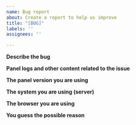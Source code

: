 ```yaml
---
name: Bug report
about: Create a report to help us improve
title: "[BUG]"
labels: ''
assignees: ''

---
```


**Describe the bug**


**Panel logs and other content related to the issue**


**The panel version you are using**


**The system you are using (server)**


**The browser you are using**


**You guess the possible reason**
